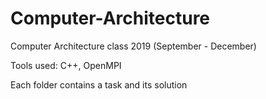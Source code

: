 # Computer-Architecture
Computer Architecture class 2019 (September - December)

Tools used: C++, OpenMPI

Each folder contains a task and its solution 
